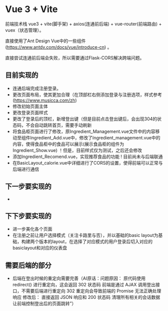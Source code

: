 # Vue 3 + Vite

前端技术栈 vue3 + vite(脚手架) + axios(连通前后端) + vue-router(前端路由) + vuex（状态管理）。

直接使用了Ant Design Vue中的一些组件(https://www.antdv.com/docs/vue/introduce-cn) 。

直接尝试连通前后端会失败，所以需要通过Flask-CORS解决跨端问题。

## 目前实现的

- 连通后端完成注册登录。
- 更改页面布局，使其更加合理（在顶部栏右侧添加登录与注册选项，样式参考(https://www.musicca.com/zh)
- 修改初始页面主体
- 更改登录页面样式
- 更改了登录后的顶栏，新增登出键（但是目前点击登出键后，会出现304的状态码，不会自动跳转首页，需要手动刷新
- 将食品柜页面进行了修改，原Ingredient_Management.vue文件中的内容移动至组件Ingredient_Add.vue中，修改了Ingredient_management.vue中的内容，使得食品柜中的食品可以展示(展示食品柜的组件为Ingredient_Show.vue)
！但是，目前样式仅为测试，之后还会修改
- 添加Ingredient_Recomend.vue，实现推荐食品的功能
! 目前尚未与后端联通
- 在BasicLayout_calorie.vue中详细进行了CORS的设置，使得前端可以正常与后端进行通信

## 下一步要实现的

- 

## 下下步要实现的

- 进一步美化各个页面
- 在注册之前让用户选择模式（关注卡路里与否），并以基础的basic layout为基础，构建两个版本的layout，在选择了对应模式的用户登录后切入对应的basiclayout和对应的仪表盘

## 需要后端的部分

- 后端在登出时候的重定向需要完善（AI原话：问题原因：
原代码使用 redirect() 进行重定向，这会返回 302 状态码
前端是通过 AJAX 调用登出接口，不需要后端进行重定向
302 重定向会导致前端的 Promise 无法正确处理响应
修改后：
直接返回 JSON 响应和 200 状态码
清理所有相关的会话数据
让前端控制登出后的页面跳转”）
